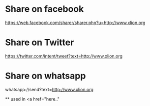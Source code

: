 # Share on facebook
https://web.facebook.com/sharer/sharer.php?u=http://www.xlion.org

# Share on Twitter
https://twitter.com/intent/tweet?text=http://www.xlion.org

# Share on whatsapp
whatsapp://send?text=http://www.xlion.org


** used in <a href="here.."
